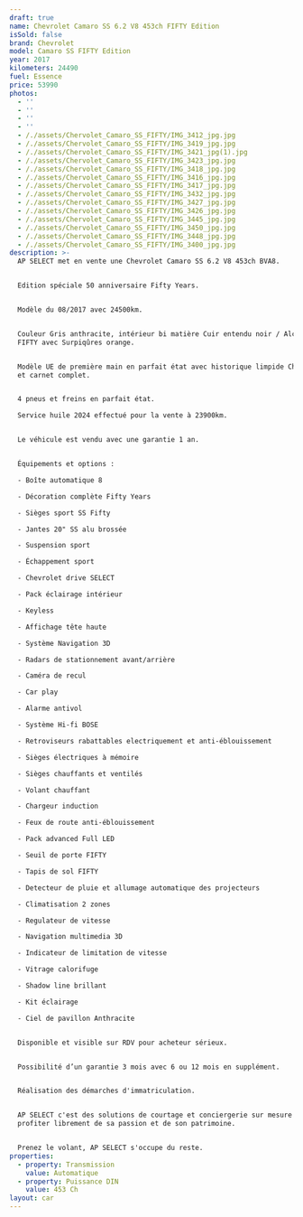 ```yaml
---
draft: true
name: Chevrolet Camaro SS 6.2 V8 453ch FIFTY Edition
isSold: false
brand: Chevrolet
model: Camaro SS FIFTY Edition
year: 2017
kilometers: 24490
fuel: Essence
price: 53990
photos:
  - ''
  - ''
  - ''
  - ''
  - /./assets/Chervolet_Camaro_SS_FIFTY/IMG_3412_jpg.jpg
  - /./assets/Chervolet_Camaro_SS_FIFTY/IMG_3419_jpg.jpg
  - /./assets/Chervolet_Camaro_SS_FIFTY/IMG_3421_jpg(1).jpg
  - /./assets/Chervolet_Camaro_SS_FIFTY/IMG_3423_jpg.jpg
  - /./assets/Chervolet_Camaro_SS_FIFTY/IMG_3418_jpg.jpg
  - /./assets/Chervolet_Camaro_SS_FIFTY/IMG_3416_jpg.jpg
  - /./assets/Chervolet_Camaro_SS_FIFTY/IMG_3417_jpg.jpg
  - /./assets/Chervolet_Camaro_SS_FIFTY/IMG_3432_jpg.jpg
  - /./assets/Chervolet_Camaro_SS_FIFTY/IMG_3427_jpg.jpg
  - /./assets/Chervolet_Camaro_SS_FIFTY/IMG_3426_jpg.jpg
  - /./assets/Chervolet_Camaro_SS_FIFTY/IMG_3445_jpg.jpg
  - /./assets/Chervolet_Camaro_SS_FIFTY/IMG_3450_jpg.jpg
  - /./assets/Chervolet_Camaro_SS_FIFTY/IMG_3448_jpg.jpg
  - /./assets/Chervolet_Camaro_SS_FIFTY/IMG_3400_jpg.jpg
description: >-
  AP SELECT met en vente une Chevrolet Camaro SS 6.2 V8 453ch BVA8.


  Edition spéciale 50 anniversaire Fifty Years.


  Modèle du 08/2017 avec 24500km.


  Couleur Gris anthracite, intérieur bi matière Cuir entendu noir / Alcantara
  FIFTY avec Surpiqûres orange.


  Modèle UE de première main en parfait état avec historique limpide Chevrolet
  et carnet complet.


  4 pneus et freins en parfait état.

  Service huile 2024 effectué pour la vente à 23900km.


  Le véhicule est vendu avec une garantie 1 an.


  Équipements et options :

  - Boîte automatique 8

  - Décoration complète Fifty Years

  - Sièges sport SS Fifty

  - Jantes 20" SS alu brossée

  - Suspension sport

  - Échappement sport

  - Chevrolet drive SELECT

  - Pack éclairage intérieur

  - Keyless

  - Affichage tête haute

  - Système Navigation 3D

  - Radars de stationnement avant/arrière

  - Caméra de recul

  - Car play

  - Alarme antivol

  - Système Hi-fi BOSE

  - Retroviseurs rabattables electriquement et anti-éblouissement

  - Sièges électriques à mémoire

  - Sièges chauffants et ventilés

  - Volant chauffant

  - Chargeur induction

  - Feux de route anti-éblouissement

  - Pack advanced Full LED

  - Seuil de porte FIFTY

  - Tapis de sol FIFTY

  - Detecteur de pluie et allumage automatique des projecteurs

  - Climatisation 2 zones

  - Regulateur de vitesse

  - Navigation multimedia 3D

  - Indicateur de limitation de vitesse

  - Vitrage calorifuge

  - Shadow line brillant

  - Kit éclairage

  - Ciel de pavillon Anthracite


  Disponible et visible sur RDV pour acheteur sérieux.


  Possibilité d’un garantie 3 mois avec 6 ou 12 mois en supplément.


  Réalisation des démarches d'immatriculation.


  AP SELECT c'est des solutions de courtage et conciergerie sur mesure pour
  profiter librement de sa passion et de son patrimoine.


  Prenez le volant, AP SELECT s'occupe du reste.
properties:
  - property: Transmission
    value: Automatique
  - property: Puissance DIN
    value: 453 Ch
layout: car
---
```


